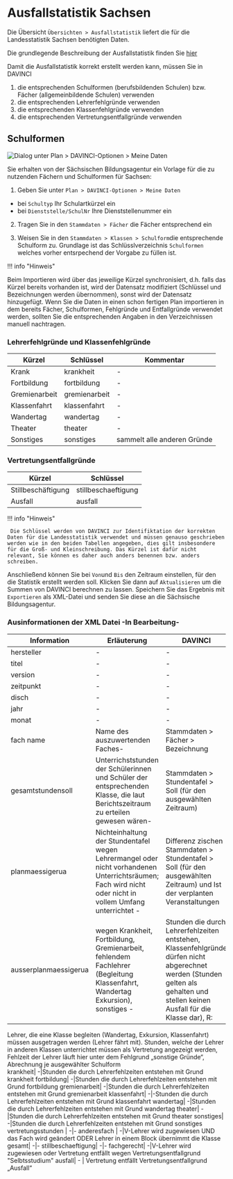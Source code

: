 # Ausfallstatistik Sachsen

Die Übersicht `Übersichten > Ausfallstatistik` liefert die für die Landesstatistik Sachsen benötigten Daten.

Die grundlegende Beschreibung der Ausfallstatistik finden Sie [hier](https://doc.davinci6.stueber.de/08.analytics/ausfallstatistik/)

Damit die Ausfallstatistik korrekt erstellt werden kann, müssen Sie in DAVINCI

1. die entsprechenden Schulformen (berufsbildenden Schulen) bzw. Fächer (allgemeinbildende Schulen) verwenden
2. die entsprechenden Lehrerfehlgründe verwenden
3. die entsprechenden Klassenfehlgründe verwenden
4. die entsprechenden Vertretungsentfallgründe verwenden

## Schulformen

![Dialog unter Plan > DAVINCI-Optionen > Meine Daten](/assets/images/regionales/sac.optionen.png)

Sie erhalten von der Sächsischen Bildungsagentur ein Vorlage für die zu nutzenden Fächern und Schulformen für Sachsen:

1. Geben Sie unter `Plan > DAVINCI-Optionen > Meine Daten`

* bei `Schultyp` Ihr Schulartkürzel ein
* bei `Dienststelle/SchulNr` Ihre Dienststellenummer ein
  
2. Tragen Sie in den `Stammdaten > Fächer` die Fächer entsprechend ein
  
3. Weisen Sie in den `Stammdaten > Klassen > Schulform`die entsprechende Schulform zu. Grundlage ist das Schlüsslverzeichnis `Schulformen` welches vorher entsrpechend der Vorgabe zu füllen ist. 


!!! info "Hinweis"

  Beim Importieren wird über das jeweilige Kürzel synchronisiert, d.h. falls das Kürzel bereits vorhanden ist, wird der Datensatz modifiziert (Schlüssel und Bezeichnungen  werden übernommen), sonst wird der Datensatz hinzugefügt. Wenn Sie die Daten in einen schon fertigen Plan importieren in dem bereits Fächer, Schulformen, Fehlgründe und Entfallgründe verwendet werden, sollten Sie die entsprechenden Angaben in den Verzeichnissen manuell nachtragen. 

### Lehrerfehlgründe und Klassenfehlgründe

Kürzel  | Schlüssel| Kommentar
--------------|----------|---------
Krank| krankheit  | -|
Fortbildung| fortbildung  | -  |
Gremienarbeit | gremienarbeit | - |
Klassenfahrt  | klassenfahrt | - |
Wandertag  | wandertag | -|
Theater | theater| -|
Sonstiges  | sonstiges| sammelt alle anderen Gründe|

### Vertretungsentfallgründe

Kürzel  | Schlüssel
--------------------|-------------------
Stillbeschäftigung  | stillbeschaeftigung
Ausfall | ausfall  

!!! info "Hinweis"

     Die Schlüssel werden von DAVINCI zur Identifiktation der korrekten Daten für die Landesstatistik verwendet und müssen genauso geschrieben werden wie in den beiden Tabellen angegeben, dies gilt insbesondere für die Groß- und Kleinschreibung. Das Kürzel ist dafür nicht relevant, Sie können es daher auch anders benennen bzw. anders schreiben. 

Anschließend können Sie bei `Von`und `Bis` den Zeitraum einstellen, für den die Statistik erstellt werden soll. Klicken Sie dann auf `Aktualisieren` um die Summen von DAVINCI berechnen zu lassen. Speichern Sie das Ergebnis mit `Exportieren` als XML-Datei und senden Sie diese an die Sächsische Bildungsagentur.

### Ausinformationen der XML Datei -In Bearbeitung-

Information | Erläuterung | DAVINCI 
-|-|-
hersteller| -|-
titel| -|-
version | -|-
zeitpunkt| -|-
disch| -|-
jahr | -|-
monat| -|-
fach name| Name des auszuwertenden Faches-|Stammdaten > Fächer > Bezeichnung
gesamtstundensoll| Unterrichststunden der Schülerinnen und Schüler der entsprechenden Klasse, die laut Berichtszeitraum zu erteilen gewesen wären-|Stammdaten > Stundentafel > Soll (für den ausgewählten Zeitraum)
planmaessigerua| Nichteinhaltung der Stundentafel wegen Lehrermangel oder nicht vorhandenen Unterrichtsräumen; Fach wird nicht oder nicht in vollem Umfang unterrichtet -|Differenz zischen Stammdaten > Stundentafel > Soll (für den ausgewählten Zeitraum) und Ist der verplanten Veranstaltungen
ausserplanmaessigerua| wegen Krankheit, Fortbildung, Gremienarbeit, fehlendem Fachlehrer (Begleitung Klassenfahrt, Wandertag Exkursion), sonstiges -|Stunden die durch Lehrerfehlzeiten entstehen, Klassenfehlgründe dürfen nicht abgerechnet werden (Stunden gelten als gehalten und stellen keinen Ausfall für die Klasse dar), R:
Lehrer, die eine Klasse begleiten (Wandertag, Exkursion, Klassenfahrt) müssen ausgetragen werden (Lehrer fährt mit). Stunden, welche der Lehrer in anderen Klassen unterrichtet müssen als Vertretung angezeigt werden, Fehlzeit der Lehrer läuft hier unter dem Fehlgrund „sonstige Gründe“, Abrechnung je ausgewählter Schulform  
krankheit| -|Stunden die durch Lehrerfehlzeiten entstehen mit Grund krankheit
fortbildung| -|Stunden die durch Lehrerfehlzeiten entstehen mit Grund fortbildung
gremienarbeit| -|Stunden die durch Lehrerfehlzeiten entstehen mit Grund gremienarbeit
klassenfahrt| -|-Stunden die durch Lehrerfehlzeiten entstehen mit Grund klassenfahrt
wandertag| -|Stunden die durch Lehrerfehlzeiten entstehen mit Grund wandertag
theater| -|Stunden die durch Lehrerfehlzeiten entstehen mit Grund theater
sonstiges| -|Stunden die durch Lehrerfehlzeiten entstehen mit Grund sonstiges
vertretungsstunden | -|-
anderesfach | -|V-Lehrer wird zugewiesen UND das Fach wird geändert ODER Lehrer in einem Block übernimmt die Klasse
gesamt| -|-
stillbeschaeftigung| -|-
fachgerecht| -|V-Lehrer wird zugewiesen oder Vertretung entfällt wegen Vertretungsentfallgrund "Selbtsstudium"
ausfall| - | Vertretung entfällt Vertretungsentfallgrund „Ausfall“ 
